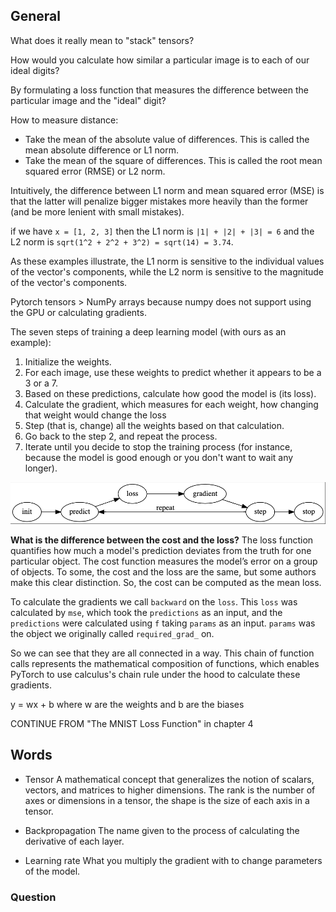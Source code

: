 ## General

What does it really mean to "stack" tensors?

How would you calculate how similar a particular image is to each of our ideal digits?

By formulating a loss function that measures the difference between the particular image and the "ideal" digit?

How to measure distance:

- Take the mean of the absolute value of differences. This is called the mean absolute difference or L1 norm.
- Take the mean of the square of differences. This is called the root mean squared error (RMSE) or L2 norm.

Intuitively, the difference between L1 norm and mean squared error (MSE) is that the latter will penalize bigger mistakes more heavily than the former (and be more lenient with small mistakes).

if we have `x = [1, 2, 3]` then the L1 norm is `|1| + |2| + |3| = 6` and the L2 norm is `sqrt(1^2 + 2^2 + 3^2) = sqrt(14) = 3.74`.

As these examples illustrate, the L1 norm is sensitive to the individual values of the vector's components, while the L2 norm is sensitive to the magnitude of the vector's components.

Pytorch tensors > NumPy arrays because numpy does not support using the GPU or calculating gradients.

The seven steps of training a deep learning model (with ours as an example):

1. Initialize the weights.
2. For each image, use these weights to predict whether it appears to be a 3 or a 7.
3. Based on these predictions, calculate how good the model is (its loss).
4. Calculate the gradient, which measures for each weight, how changing that weight would change the loss
5. Step (that is, change) all the weights based on that calculation.
6. Go back to the step 2, and repeat the process.
7. Iterate until you decide to stop the training process (for instance, because the model is good enough or you don't want to wait any longer).

![](img/img.png)

**What is the difference between the cost and the loss?**
The loss function quantifies how much a model's prediction deviates from the truth for one particular object. The cost function measures the model’s error on a group of objects. To some, the cost and the loss are the same, but some authors make this clear distinction. So, the cost can be computed as the mean loss.

To calculate the gradients we call `backward` on the `loss`. This `loss` was calculated by `mse`, which took the `predictions` as an input, and the `predictions` were calculated using `f` taking `params` as an input. `params` was the object we originally called `required_grad_` on.

So we can see that they are all connected in a way. This chain of function calls represents the mathematical composition of functions, which enables PyTorch to use calculus's chain rule under the hood to calculate these gradients.

y = wx + b where w are the weights and b are the biases

CONTINUE FROM "The MNIST Loss Function" in chapter 4

## Words

- Tensor
  A mathematical concept that generalizes the notion of scalars, vectors, and matrices to higher dimensions. The rank is the number of axes or dimensions in a tensor, the shape is the size of each axis in a tensor.

- Backpropagation
  The name given to the process of calculating the derivative of each layer.

- Learning rate
  What you multiply the gradient with to change parameters of the model.

### Question
